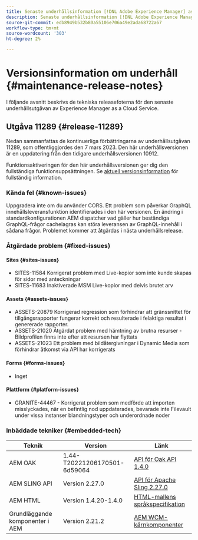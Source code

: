 ```yaml
---
title: Senaste underhållsinformation [!DNL Adobe Experience Manager] as a Cloud Service.
description: Senaste underhållsinformation [!DNL Adobe Experience Manager] as a Cloud Service.
source-git-commit: edb8949b532b80a55106e706a49e2ada68722a67
workflow-type: tm+mt
source-wordcount: '303'
ht-degree: 2%

---
```



# Versionsinformation om underhåll {#maintenance-release-notes}

I följande avsnitt beskrivs de tekniska releasefoterna för den senaste underhållsutgåvan av Experience Manager as a Cloud Service.

## Utgåva 11289 {#release-11289}

Nedan sammanfattas de kontinuerliga förbättringarna av underhållsutgåvan 11289, som offentliggjordes den 7 mars 2023. Den här underhållsversionen är en uppdatering från den tidigare underhållsversionen 10912.

Funktionsaktiveringen för den här underhållsversionen ger dig den fullständiga funktionsuppsättningen. Se [aktuell versionsinformation](/help/release-notes/release-notes-cloud/release-notes-current.md) för fullständig information.

### Kända fel {#known-issues}

Uppgradera inte om du använder CORS. Ett problem som påverkar GraphQL innehållsleveransfunktion identifierades i den här versionen. En ändring i standardkonfigurationen AEM dispatcher vad gäller hur beständiga GraphQL-frågor cachelagras kan störa leveransen av GraphQL-innehåll i sådana frågor. Problemet kommer att åtgärdas i nästa underhållsrelease.

### Åtgärdade problem {#fixed-issues}

#### Sites {#sites-issues}

- SITES-11584 Korrigerat problem med Live-kopior som inte kunde skapas för sidor med anteckningar
- SITES-11683 Inaktiverade MSM Live-kopior med delvis brutet arv

#### Assets {#assets-issues}

- ASSETS-20879 Korrigerad regression som förhindrar att gränssnittet för tillgångsrapporter fungerar korrekt och resulterade i felaktiga resultat i genererade rapporter.
- ASSETS-21020 Åtgärdat problem med hämtning av brutna resurser - Bildprofilen finns inte efter att resursen har flyttats
- ASSETS-21023 Ett problem med bildåtergivningar i Dynamic Media som förhindrar åtkomst via API har korrigerats

#### Forms {#forms-issues}

- Inget

#### Plattform {#platform-issues}

- GRANITE-44467 - Korrigerat problem som medförde att importen misslyckades, när en befintlig nod uppdaterades, bevarade inte Filevault under vissa instanser blandningstyper och underordnade noder

### Inbäddade tekniker {#embedded-tech}

| Teknik | Version | Länk |
|---|---|---|
| AEM OAK | 1.44-T20221206170501-6d59064 | [API för Oak API 1.4.0](https://www.javadoc.io/doc/org.apache.jackrabbit/oak-api/1.44.0/index.html) |
| AEM SLING API | Version 2.27.0 | [API för Apache Sling 2.27.0](https://www.javadoc.io/doc/org.apache.sling/org.apache.sling.api/latest/index.html) |
| AEM HTML | Version 1.4.20-1.4.0 | [HTML-mallens språkspecifikation](https://github.com/adobe/htl-spec) |
| Grundläggande komponenter i AEM | Version 2.21.2 | [AEM WCM-kärnkomponenter](https://github.com/adobe/aem-core-wcm-components) |
